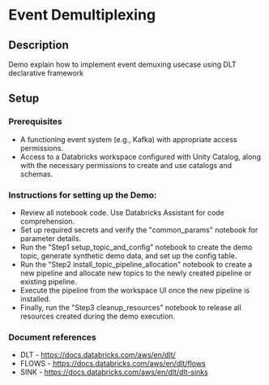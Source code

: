 # Event Demultiplexing

## Description
Demo explain how to implement event demuxing usecase using DLT declarative framework 

## Setup
### Prerequisites
- A functioning event system (e.g., Kafka) with appropriate access permissions.
- Access to a Databricks workspace configured with Unity Catalog, along with the necessary permissions to create and use catalogs and schemas.
### Instructions for setting up the Demo:
- Review all notebook code. Use Databricks Assistant for code comprehension.
- Set up required secrets and verify the "common_params" notebook for parameter details.
- Run the "Step1 setup_topic_and_config" notebook to create the demo topic, generate synthetic demo data, and set up the config table.
- Run the "Step2 install_topic_pipeline_allocation" notebook to create a new pipeline and allocate new topics to the newly created pipeline or existing pipeline.
- Execute the pipeline from the workspace UI once the new pipeline is installed.
- Finally, run the "Step3 cleanup_resources" notebook to release all resources created during the demo execution.
### Document references
- DLT  - https://docs.databricks.com/aws/en/dlt/
- FLOWS - https://docs.databricks.com/aws/en/dlt/flows
- SINK - https://docs.databricks.com/aws/en/dlt/dlt-sinks
